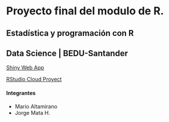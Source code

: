 # Proyecto final del modulo de R.

## Estadística y programación con R

## Data Science | BEDU-Santander

[Shiny Web App](https://feeyo3-jorge0matah.shinyapps.io/webAppProyectoFinal/)

[RStudio Cloud Proyect](https://rstudio.cloud/content/4349638)

#### Integrantes

* Mario Altamirano
* Jorge Mata H.


